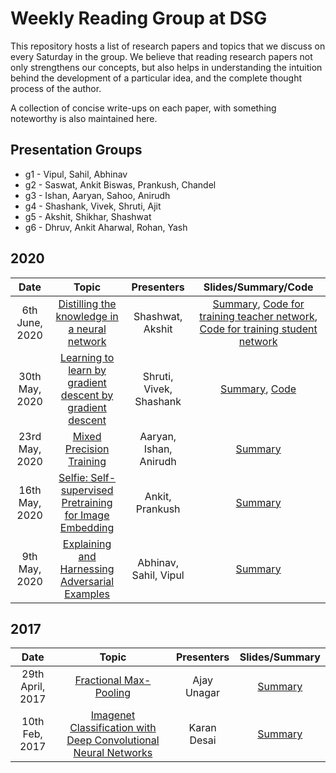 # Weekly Reading Group at DSG

This repository hosts a list of research papers and topics that we discuss on every Saturday in the group. We believe that reading research papers not only strengthens our concepts, but also helps in understanding the intuition behind the 
development of a particular idea, and the complete thought process of the author.

A collection of concise write-ups on each paper, with something noteworthy is also maintained here.

## Presentation Groups
* g1 - Vipul, Sahil, Abhinav
* g2 - Saswat, Ankit Biswas, Prankush, Chandel
* g3 - Ishan, Aaryan, Sahoo, Anirudh
* g4 - Shashank, Vivek, Shruti, Ajit
* g5 - Akshit, Shikhar, Shashwat
* g6 - Dhruv, Ankit Aharwal, Rohan, Yash

## 2020

|       Date       | Topic | Presenters | Slides/Summary/Code |
|:----------------:|:----------------------------------------:|:----------:|:------:|
| 6th June, 2020 | [Distilling the knowledge in a neural network](https://arxiv.org/pdf/1503.02531.pdf) | Shashwat, Akshit | [Summary](May2020/Discussion5/summary.pdf), [Code for training teacher network](May2020/Discussion5/distill_basic_teacher.ipynb), [Code for training student network](May2020/Discussion5/distill_basic_student.ipynb)
| 30th May, 2020 |	[Learning to learn by gradient descent by gradient descent](https://arxiv.org/abs/1606.04474)  | Shruti, Vivek, Shashank| [Summary](May2020/Discussion4/Learning%20to%20learn%20by%20gradient%20descent%20by%20gradient%20descent.pdf),  [Code](May2020/Discussion4/Grad%5E2.ipynb)
| 23rd May, 2020 |	[Mixed Precision Training](https://arxiv.org/abs/1710.03740)  | Aaryan, Ishan, Anirudh| [Summary](May2020/Discussion3/Mixed%20Precision%20Training.pdf)
| 16th May, 2020 |	[Selfie: Self-supervised Pretraining for Image Embedding](https://arxiv.org/abs/1906.02940)  | Ankit, Prankush| [Summary](May2020/Discussion2/Summary.pdf)
| 9th May, 2020 |	[Explaining and Harnessing Adversarial Examples](https://arxiv.org/abs/1412.6572)  | Abhinav, Sahil, Vipul| [Summary](May2020/Discussion1/Summary.pdf)

## 2017

|       Date       | Topic | Presenters | Slides/Summary |
|:----------------:|:----------------------------------------:|:----------:|:------:|
| 29th April, 2017 |	[Fractional Max-Pooling](https://arxiv.org/abs/1412.6572)  | Ajay Unagar | [Summary](April17/fractional-max-Pooling-paper-Summary.md)
| 10th Feb, 2017 |	[Imagenet Classification with Deep Convolutional Neural Networks](http://www.cs.cmu.edu/~epxing/Class/10715-14f/reading/imagenet.pdf)  | Karan Desai| [Summary](Feb17/imagenet-classification-with-deep-convolutional-neural-networks.md)
